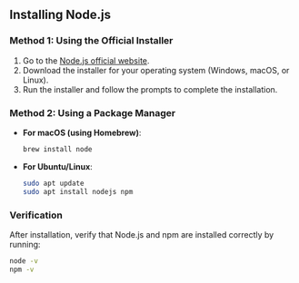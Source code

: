 ## Installing Node.js

### Method 1: Using the Official Installer
1. Go to the [Node.js official website](https://nodejs.org/).
2. Download the installer for your operating system (Windows, macOS, or Linux).
3. Run the installer and follow the prompts to complete the installation.

### Method 2: Using a Package Manager
- **For macOS (using Homebrew)**:
  ```bash
  brew install node
  ```

- **For Ubuntu/Linux**:
  ```bash
  sudo apt update
  sudo apt install nodejs npm
  ```

### Verification
After installation, verify that Node.js and npm are installed correctly by running:
```bash
node -v
npm -v
